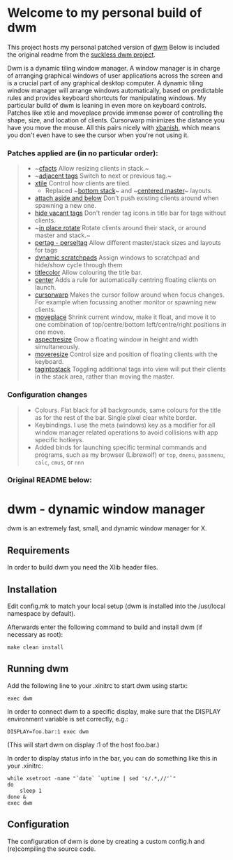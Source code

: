 # Welcome to my personal build of dwm

This project hosts my personal patched version of [dwm][1] Below is included the original
readme from the [suckless dwm project][2].

Dwm is a dynamic tiling window manager. A window manager is in charge of arranging
graphical windows of user applications across the screen and is a crucial part of any
graphical desktop computer. A dynamic tiling window manager will arrange windows
automatically, based on predictable rules and provides keyboard shortcuts for manipulating
windows. My particular build of dwm is leaning in even more on keyboard controls. Patches
like xtile and moveplace provide immense power of controlling the shape, size, and
location of clients. Cursorwarp minimizes the distance you have you move the mouse. All
this pairs nicely with [xbanish][3], which means you don't even have to see the cursor
when you're not using it.

[1]: https://dwm.suckless.org/ "dwm homepage"
[2]: https://git.suckless.org/dwm/ "dwm source code"
[3]: https://github.com/jcs/xbanish "xbanish"

### Patches applied are (in no particular order):

> - ~[cfacts][4] Allow resizing clients in stack.~
> - ~[adjacent tags][5] Switch to next or previous tag.~
> - [xtile][6] Control how clients are tiled.
>   - Replaced ~[bottom stack][7]~ and ~[centered master][8]~ layouts.
> - [attach aside and below][9] Don't push existing clients around when spawning a new one.
> - [hide vacant tags][10] Don't render tag icons in title bar for tags without clients.
> - ~[in place rotate][11] Rotate clients around their stack, or around master and stack.~
> - [pertag - perseltag][12] Allow different master/stack sizes and layouts for tags
> - [dynamic scratchpads][13] Assign windows to scratchpad and hide/show cycle through them
> - [titlecolor][14] Allow colouring the title bar.
> - [center][15] Adds a rule for automatically centring floating clients on launch.
> - [cursorwarp][16] Makes the cursor follow around when focus changes. For example when
>   focussing another monitor or spawning new clients.
> - [moveplace][17] Shrink current window, make it float, and move it to one
>   combination of top/centre/bottom left/centre/right positions in one move.
> - [aspectresize][18] Grow a floating window in height and width simultaneously.
> - [moveresize][19] Control size and position of floating clients with the keyboard.
> - [tagintostack][20] Toggling additional tags into view will put their clients in the
>   stack area, rather than moving the master.

[4]: https://dwm.suckless.org/patches/cfacts/ "Clients size factor"
[5]: https://dwm.suckless.org/patches/focusadjacenttag/ "Focus adjacent tags"
[6]: https://dwm.suckless.org/patches/xtile/ "New strategy for layouts"
[7]: https://dwm.suckless.org/patches/bottomstack/ "Bottom stack, no longer included"
[8]: https://dwm.suckless.org/patches/centeredmaster/ "Centered master, no longer included"
[9]: https://dwm.suckless.org/patches/attachasideandbelow/ "Attach aside and below"
[10]: https://dwm.suckless.org/patches/hide_vacant_tags/ "Hide vacant tags"
[11]: https://dwm.suckless.org/patches/inplacerotate/ "In place rotate"
[12]: https://dwm.suckless.org/patches/pertag/ "Per (selected) tag"
[13]: https://dwm.suckless.org/patches/dynamicscratchpads/ "Dynamic scratchpads"
[14]: https://dwm.suckless.org/patches/titlecolor/ "Title color"
[15]: https://dwm.suckless.org/patches/center/ "Center rule for floating clients"
[16]: https://dwm.suckless.org/patches/cursorwarp/ "Move cursor along whenever focus changes"
[17]: https://dwm.suckless.org/patches/moveplace/ "Move window to one of nine cooridinates"
[17]: https://dwm.suckless.org/patches/moveplace/ "Move window to one of nine cooridinates"
[18]: https://dwm.suckless.org/patches/aspectresize/ "Grow a floating window"
[19]: https://dwm.suckless.org/patches/moveresize/ "Move and resize floating windows with the keyboard"
[20]: https://dwm.suckless.org/patches/tagintostack/ "Clients from newly toggled tags go into the stack"

### Configuration changes

> - Colours. Flat black for all backgrounds, same colours for the title as for the rest of
>   the bar. Single pixel clear white border.
> - Keybindings. I use the meta (windows) key as a modifier for all window manager related
>   operations to avoid collisions with app specific hotkeys.
> - Added binds for launching specific terminal commands and programs, such as my browser
>   (Librewolf) or `top`, `dmenu`, `passmenu`, `calc`, `cmus`, or `nnn`

### Original README below:

# dwm - dynamic window manager

dwm is an extremely fast, small, and dynamic window manager for X.

## Requirements

In order to build dwm you need the Xlib header files.

## Installation

Edit config.mk to match your local setup (dwm is installed into
the /usr/local namespace by default).

Afterwards enter the following command to build and install dwm (if
necessary as root):

    make clean install

## Running dwm

Add the following line to your .xinitrc to start dwm using startx:

    exec dwm

In order to connect dwm to a specific display, make sure that
the DISPLAY environment variable is set correctly, e.g.:

    DISPLAY=foo.bar:1 exec dwm

(This will start dwm on display :1 of the host foo.bar.)

In order to display status info in the bar, you can do something
like this in your .xinitrc:

    while xsetroot -name "`date` `uptime | sed 's/.*,//'`"
    do
    	sleep 1
    done &
    exec dwm

## Configuration

The configuration of dwm is done by creating a custom config.h
and (re)compiling the source code.
